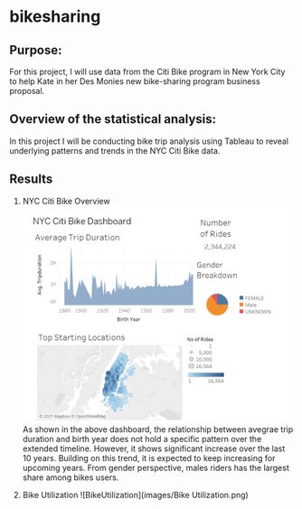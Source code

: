 # bikesharing
## Purpose:
For this project, I will use data from the Citi Bike program in New York City to help Kate in her Des Monies new bike-sharing program business proposal.

## Overview of the statistical analysis:
In this project I will be conducting bike trip analysis using Tableau to reveal underlying patterns and trends in the NYC Citi Bike data.

## Results
1. NYC Citi Bike Overview
![CitiBikeOverview](images/NYC_Citi_Bike.png)
As shown in the above dashboard, the relationship between avegrae trip duration and birth year does not hold a specific pattern over the extended timeline. However, it shows significant increase over the last 10 years. Building on this trend, it is expected to keep increasing for upcoming years. From gender perspective, males riders has the largest share among bikes users.

2. Bike Utilization
![BikeUtilization](images/Bike Utilization.png)

